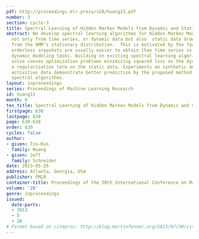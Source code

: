 ```yaml
---
pdf: http://proceedings.mlr.press/v28/huang13.pdf
number: 3
section: cycle-3
title: Spectral Learning of Hidden Markov Models from Dynamic and Static Data
abstract: We develop spectral learning algorithms for Hidden Markov Models  that learn
  not only from time series, or dynamic data but also  static data drawn independently
  from the HMM’s stationary distribution.  This is motivated by the fact that static,
  orderless snapshots are usually easier to obtain than time series in quite a few
  dynamic modeling tasks. Building on existing spectral learning algorithms, our methods
  solve convex optimization problems minimizing squared loss on the dynamic data plus
  a regularization term on the static data. Experiments on synthetic and  real human
  activities data demonstrate better prediction by the proposed method than existing
  spectral algorithms.
layout: inproceedings
series: Proceedings of Machine Learning Research
id: huang13
month: 0
tex_title: Spectral Learning of Hidden Markov Models from Dynamic and Static Data
firstpage: 630
lastpage: 638
page: 630-638
order: 630
cycles: false
author:
- given: Tzu-Kuo
  family: Huang
- given: Jeff
  family: Schneider
date: 2013-05-26
address: Atlanta, Georgia, USA
publisher: PMLR
container-title: Proceedings of the 30th International Conference on Machine Learning
volume: '28'
genre: inproceedings
issued:
  date-parts:
  - 2013
  - 5
  - 26
# Format based on citeproc: http://blog.martinfenner.org/2013/07/30/citeproc-yaml-for-bibliographies/
---
```

